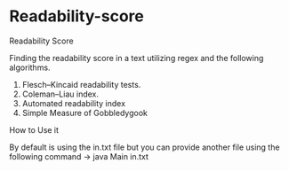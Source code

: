 # Readability-score
Readability Score

Finding the readability score in a text utilizing regex and the following algorithms.

1) Flesch–Kincaid readability tests.
2) Coleman–Liau index.
3) Automated readability index
4) Simple Measure of Gobbledygook



How to Use it

By default is using the in.txt file but you can provide another file using the following command ->
java Main in.txt

